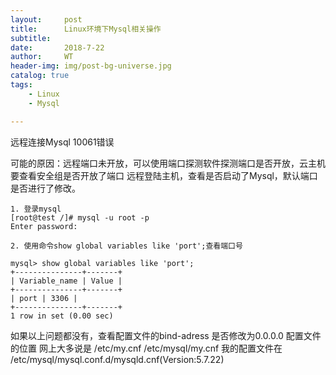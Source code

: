 ```yaml
---
layout:     post
title:      Linux环境下Mysql相关操作
subtitle:   
date:       2018-7-22
author:     WT
header-img: img/post-bg-universe.jpg
catalog: true
tags:
    - Linux
    - Mysql

---
```

远程连接Mysql 10061错误

可能的原因：远程端口未开放，可以使用端口探测软件探测端口是否开放，云主机要查看安全组是否开放了端口	远程登陆主机，查看是否启动了Mysql，默认端口是否进行了修改。

	1. 登录mysql
	[root@test /]# mysql -u root -p
	Enter password:
 
	2. 使用命令show global variables like 'port';查看端口号
 
	mysql> show global variables like 'port';
	+---------------+-------+
	| Variable_name | Value |
	+---------------+-------+
	| port | 3306 |
	+---------------+-------+
	1 row in set (0.00 sec)
如果以上问题都没有，查看配置文件的bind-adress 是否修改为0.0.0.0
配置文件的位置 网上大多说是 /etc/my.cnf   /etc/mysql/my.cnf 
我的配置文件在 /etc/mysql/mysql.conf.d/mysqld.cnf(Version:5.7.22)

